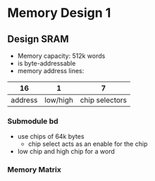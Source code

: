 # Memory Design 1

## Design SRAM
- Memory capacity: 512k words
- is byte-addressable
- memory address lines:

|16| 1 | 7 |
|-|-|-|
|address|low/high|chip selectors|

### Submodule bd
- use chips of 64k bytes 
	- chip select acts as an enable for the chip
- low chip and high chip for a word

### Memory Matrix
